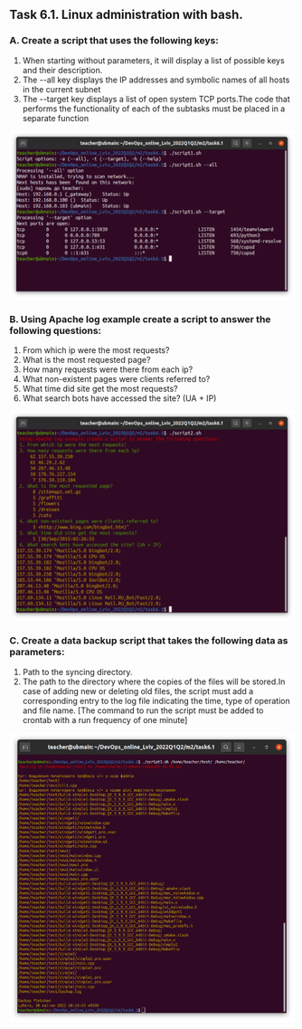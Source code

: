 ## Task 6.1. Linux administration with bash. 

### A. Create a script that uses the following keys:
 1. When starting without parameters, it will display a list of possible keys and their description. 
 2. The --all key displays the IP addresses and symbolic names of all hosts in the current subnet 
 3. The --target key displays a list of open system TCP ports.The code that performs the functionality of each of the subtasks must be placed in a separate function
 
 ![VB](images/im1.png "VB")



 ### B. Using Apache log example create a script to answer the following questions:
 
 1. From which ip were the most requests? 
 2. What is the most requested page? 
 3. How many requests were there from each ip? 
 4. What non-existent pages were clients referred to?  
 5. What time did site get the most requests? 
 6. What search bots have accessed the site? (UA + IP)
 
 ![VB](images/im2.png "VB")
 
 ### C. Create a data backup script that takes the following data as parameters:
 
 1. Path to the syncing  directory.
 2. The path to the directory where the copies of the files will be stored.In case of adding new or deleting old files, the script must add a corresponding entry to the log file indicating the time, type of operation and file name. [The command to run the script must be added to crontab with a run frequency of one minute]


 ![VB](images/im3.png "VB")